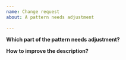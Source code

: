 ```yaml
---
name: Change request
about: A pattern needs adjustment

---
```


**Which part of the pattern needs adjustment?**

**How to improve the description?**

